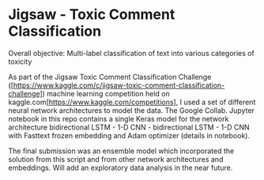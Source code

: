 # Jigsaw - Toxic Comment Classification
Overall objective: Multi-label classification of text into various categories of toxicity

As part of the Jigsaw Toxic Comment Classification Challenge ([https://www.kaggle.com/c/jigsaw-toxic-comment-classification-challenge]) machine learning competition held on kaggle.com[https://www.kaggle.com/competitions], I used a set of different neural network architectures to model the data. The Google Collab. Jupyter notebook in this repo contains a single Keras model for the network architecture bidirectional LSTM - 1-D CNN - bidirectional LSTM - 1-D CNN with Fasttext frozen embedding and Adam optimizer (details in notebook).

The final submission was an ensemble model which incorporated the solution from this script and from other network architectures and embeddings. Will add an exploratory data analysis in the near future.

